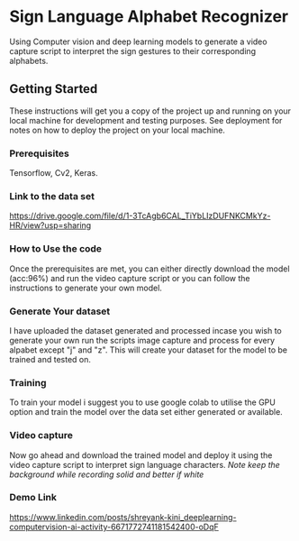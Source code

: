 # Sign Language Alphabet Recognizer

Using Computer vision and deep learning models to generate a video capture script to interpret the sign gestures to their corresponding alphabets.

## Getting Started

These instructions will get you a copy of the project up and running on your local machine for development and testing purposes. See deployment for notes on how to deploy the project on your local machine.

### Prerequisites

Tensorflow, 
 Cv2, 
Keras.

### Link to the data set
https://drive.google.com/file/d/1-3TcAgb6CAL_TiYbLIzDUFNKCMkYz-HR/view?usp=sharing

### How to Use the code

Once the prerequisites are met, you can either directly download the model (acc:96%) and run the video capture script or you can follow the instructions to generate your own model.
 
### Generate Your dataset
I have uploaded the dataset generated and processed incase you wish to generate your own run the scripts image capture and process for every alpabet except "j" and "z". This will create your dataset for the model to be trained and tested on.

### Training
To train your model i suggest you to use google colab to utilise the GPU option and train the model over the data set either generated or available.

### Video capture 
Now go ahead and download the trained model and deploy it using the video capture script to interpret sign language characters.
*Note keep the background while recording solid and better if white*

### Demo Link
https://www.linkedin.com/posts/shreyank-kini_deeplearning-computervision-ai-activity-6671772741181542400-oDqF

